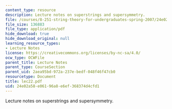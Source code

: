 ```yaml
---
content_type: resource
description: Lecture notes on superstrings and supersymmetry.
file: /courses/8-251-string-theory-for-undergraduates-spring-2007/24e02a58e06196a8e6ef368374d4cfd1_lec22.pdf
file_size: 136883
file_type: application/pdf
hide_download: true
hide_download_original: null
learning_resource_types:
- Lecture Notes
license: https://creativecommons.org/licenses/by-nc-sa/4.0/
ocw_type: OCWFile
parent_title: Lecture Notes
parent_type: CourseSection
parent_uid: 2aea95bd-972a-237e-bedf-048f46f47cb0
resourcetype: Document
title: lec22.pdf
uid: 24e02a58-e061-96a8-e6ef-368374d4cfd1
---
```

Lecture notes on superstrings and supersymmetry.